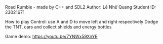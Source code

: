 Road Rumble - made by C++ and SDL2
Author: Lê Nhữ Quang
Student ID: 23021671

How to play
Control: use A and D to move left and right respectively
Dodge the TNT, cars and collect shields and energy bottles

Game demo: https://youtu.be/7YNWx59XnYE
